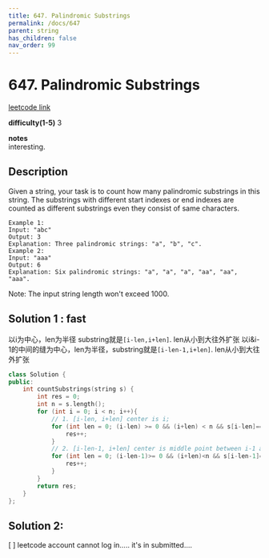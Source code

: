 ```yaml
---
title: 647. Palindromic Substrings
permalink: /docs/647
parent: string
has_children: false
nav_order: 99
---
```

# 647. Palindromic Substrings
[leetcode link](https://leetcode.com/problems/palindromic-substrings/)

**difficulty(1-5)** 
3

**notes**   
interesting.

## Description
Given a string, your task is to count how many palindromic substrings in this string.
The substrings with different start indexes or end indexes are counted as different substrings even they consist of same characters.
```
Example 1:
Input: "abc"
Output: 3
Explanation: Three palindromic strings: "a", "b", "c".
Example 2:
Input: "aaa"
Output: 6
Explanation: Six palindromic strings: "a", "a", "a", "aa", "aa", "aaa".
```
Note:
The input string length won't exceed 1000.


## Solution 1 : fast

以i为中心，len为半径 substring就是`[i-len,i+len]`. len从小到大往外扩张
以i&i-1的中间的缝为中心，len为半径，substring就是`[i-len-1,i+len]`. len从小到大往外扩张


```c++
class Solution {
public:
    int countSubstrings(string s) {
        int res = 0;
        int n = s.length();
        for (int i = 0; i < n; i++){
            // 1. [i-len, i+len] center is i; 
            for (int len = 0; (i-len) >= 0 && (i+len) < n && s[i-len]==s[i+len]; len++){
                res++;
            }
            // 2. [i-len-1, i+len] center is middle point between i-1 and i
            for (int len = 0; (i-len-1)>= 0 && (i+len)<n && s[i-len-1]==s[i+len]; len++){
                res++;
            }
        }
        return res;
    }
};
```
## Solution 2: 
[ ] leetcode account cannot log in..... it's in submitted....
<!-- 
Default label
{: .label }

Blue label
{: .label .label-blue }

Stable
{: .label .label-green }

New release
{: .label .label-purple }

Coming soon
{: .label .label-yellow }

Deprecated
{: .label .label-red } -->
